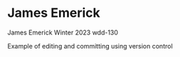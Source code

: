 # James Emerick

James Emerick Winter 2023 wdd-130

Example of editing and committing using version control

